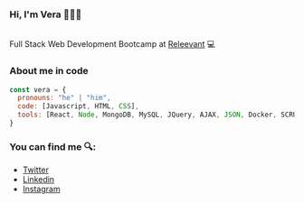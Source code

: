 ### Hi, I'm Vera 👋🧑‍💻

</br>Full Stack Web Development Bootcamp at <a href="https://www.releevant.com/">Releevant</a> 💻

### About me in code

```js
const vera = {
  pronouns: "he" | "him",
  code: [Javascript, HTML, CSS],
  tools: [React, Node, MongoDB, MySQL, JQuery, AJAX, JSON, Docker, SCRUM],
}
```

### You can find me 🔍:
- [Twitter](https://twitter.com/JVera_95)
- [Linkedin](https://www.linkedin.com/in/jvera95/)
- [Instagram](https://www.instagram.com/josevr_95/)

<!--
**JVera95/JVera95** is a ✨ _special_ ✨ repository because its `README.md` (this file) appears on your GitHub profile.

Here are some ideas to get you started:

- 🔭 I’m currently working on ...
- 🌱 I’m currently learning ...
- 👯 I’m looking to collaborate on ...
- 🤔 I’m looking for help with ...
- 💬 Ask me about ...
- 📫 How to reach me: ...
- 😄 Pronouns: ...
- ⚡ Fun fact: ...
-->
